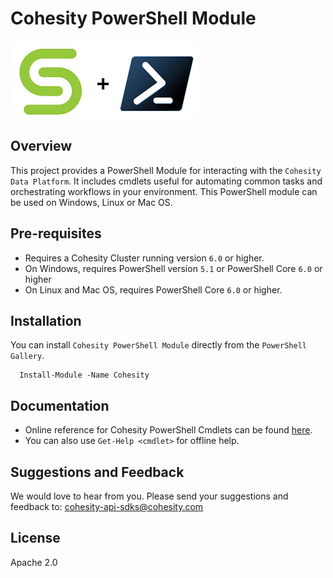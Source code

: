 # Cohesity PowerShell Module

![](docs/.gitbook/assets/cohesity_powershell.png)

## Overview

This project provides a PowerShell Module for interacting with the `Cohesity Data Platform`. It includes cmdlets useful for automating common tasks and orchestrating workflows in your environment. This PowerShell module can be used on Windows, Linux or Mac OS.

## Pre-requisites

* Requires a Cohesity Cluster running version `6.0` or higher.
* On Windows, requires PowerShell version `5.1` or PowerShell Core `6.0` or higher
* On Linux and Mac OS, requires PowerShell Core `6.0` or higher.

## Installation

You can install `Cohesity PowerShell Module` directly from the `PowerShell Gallery`.

```text
  Install-Module -Name Cohesity
```

## Documentation

* Online reference for Cohesity PowerShell Cmdlets can be found [here](https://cohesityinc.gitbook.io/cohesity-powershell-module).
* You can also use `Get-Help <cmdlet>` for offline help.

## Suggestions and Feedback

We would love to hear from you. Please send your suggestions and feedback to: [cohesity-api-sdks@cohesity.com](mailto:cohesity-api-sdks@cohesity.com)

## License

Apache 2.0

